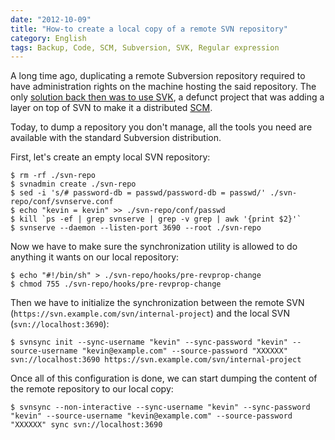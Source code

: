 ```yaml
---
date: "2012-10-09"
title: "How-to create a local copy of a remote SVN repository"
category: English
tags: Backup, Code, SCM, Subversion, SVK, Regular expression
---
```


A long time ago, duplicating a remote Subversion repository required to have
administration rights on the machine hosting the said repository. The only
[solution back then was to use SVK]({filename}/2007/how-to-backup-mirror-a-public-svn-repository.md),
a defunct project that was adding a layer on top of SVN to make it a distributed
[SCM](https://en.wikipedia.org/wiki/Revision_Control).

Today, to dump a repository you don't manage, all the tools you need are
available with the standard Subversion distribution.

First, let's create an empty local SVN repository:

```shell-session
$ rm -rf ./svn-repo
$ svnadmin create ./svn-repo
$ sed -i 's/# password-db = passwd/password-db = passwd/' ./svn-repo/conf/svnserve.conf
$ echo "kevin = kevin" >> ./svn-repo/conf/passwd
$ kill `ps -ef | grep svnserve | grep -v grep | awk '{print $2}'`
$ svnserve --daemon --listen-port 3690 --root ./svn-repo
```

Now we have to make sure the synchronization utility is allowed to do anything
it wants on our local repository:

```shell-session
$ echo "#!/bin/sh" > ./svn-repo/hooks/pre-revprop-change
$ chmod 755 ./svn-repo/hooks/pre-revprop-change
```

Then we have to initialize the synchronization between the remote SVN
(`https://svn.example.com/svn/internal-project`) and the local SVN
(`svn://localhost:3690`):

```shell-session
$ svnsync init --sync-username "kevin" --sync-password "kevin" --source-username "kevin@example.com" --source-password "XXXXXX" svn://localhost:3690 https://svn.example.com/svn/internal-project
```

Once all of this configuration is done, we can start dumping the content of
the remote repository to our local copy:

```shell-session
$ svnsync --non-interactive --sync-username "kevin" --sync-password "kevin" --source-username "kevin@example.com" --source-password "XXXXXX" sync svn://localhost:3690
```
